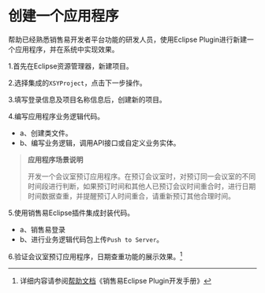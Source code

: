 # 创建一个应用程序

帮助已经熟悉销售易开发者平台功能的研发人员，使用Eclipse Plugin进行新建一个应用程序，并在系统中实现效果。

1.首先在Eclipse资源管理器，新建项目。

2.选择集成的`XSYProject`，点击下一步操作。

3.填写登录信息及项目名称信息后，创建新的项目。

4.编写应用程序业务逻辑代码。

* a、创建类文件。
* b、编写业务逻辑，调用API接口或自定义业务实体。

> **应用程序场景说明**
>
> 开发一个会议室预订应用程序。在预订会议室时，对预订同一会议室的不同时间段进行判断，如果预订时间和其他人已预订会议时间重合时，进行日期时间数据查重，并提醒预订人时间重合，请重新预订其他合理时间。

5.使用销售易Eclipse插件集成封装代码。

* a、销售易登录
* b、进行业务逻辑代码包上传`Push to Server`。

6.验证会议室预订应用程序，日期查重功能的展示效果。[^1]

[^1]: 详细内容请参阅[帮助文档](https://crm.xiaoshouyi.com/doc/document/index.html)《销售易Eclipse Plugin开发手册》


